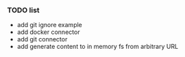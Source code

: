 ### TODO list

- add git ignore example
- add docker connector
- add git connector
- add generate content to in memory fs from arbitrary URL    